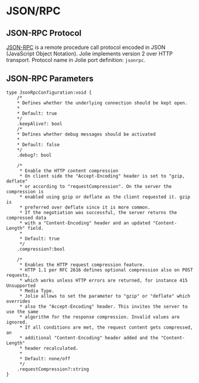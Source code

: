 # JSON/RPC

## JSON-RPC Protocol

[JSON-RPC](https://en.wikipedia.org/wiki/JSON-RPC) is a remote procedure call protocol encoded in JSON \(JavaScript Object Notation\). Jolie implements version 2 over HTTP transport. Protocol name in Jolie port definition: `jsonrpc`.

## JSON-RPC Parameters

```text
type JsonRpcConfiguration:void {
    /*
    * Defines whether the underlying connection should be kept open.
    *
    * Default: true
    */
    .keepAlive?: bool
    /*
    * Defines whether debug messages should be activated
    *
    * Default: false
    */
    .debug?: bool

    /*
     * Enable the HTTP content compression
     * On client side the "Accept-Encoding" header is set to "gzip, deflate"
     * or according to "requestCompression". On the server the compression is
     * enabled using gzip or deflate as the client requested it. gzip is
     * preferred over deflate since it is more common.
     * If the negotiation was successful, the server returns the compressed data
     * with a "Content-Encoding" header and an updated "Content-Length" field.
     *
     * Default: true
     */
    .compression?:bool

    /*
     * Enables the HTTP request compression feature.
     * HTTP 1.1 per RFC 2616 defines optional compression also on POST requests,
     * which works unless HTTP errors are returned, for instance 415 Unsupported
     * Media Type.
     * Jolie allows to set the parameter to "gzip" or "deflate" which overrides
     * also the "Accept-Encoding" header. This invites the server to use the same
     * algorithm for the response compression. Invalid values are ignored.
     * If all conditions are met, the request content gets compressed, an
     * additional "Content-Encoding" header added and the "Content-Length"
     * header recalculated.
     *
     * Default: none/off
     */
    .requestCompression?:string
}
```

